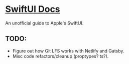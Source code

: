 # [SwiftUI Docs](https://swiftuidocs.com)
An unofficial guide to Apple's SwiftUI. 

## TODO: 
- Figure out how Git LFS works with Netlify and Gatsby.
- Misc code refactors/cleanup (proptypes? ts?).